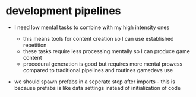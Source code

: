 # development pipelines
- I need low mental tasks to combine with my high intensity ones
    - this means tools for content creation so I can use established repetition
    - these tasks require less processing mentally so I can produce game content
    - procedural generation is good but requires more mental prowess compared to traditional pipelines and routines gamedevs use

- we should spawn prefabs in a seperate step after imports - this is because prefabs is like data settings instead of initialization of code